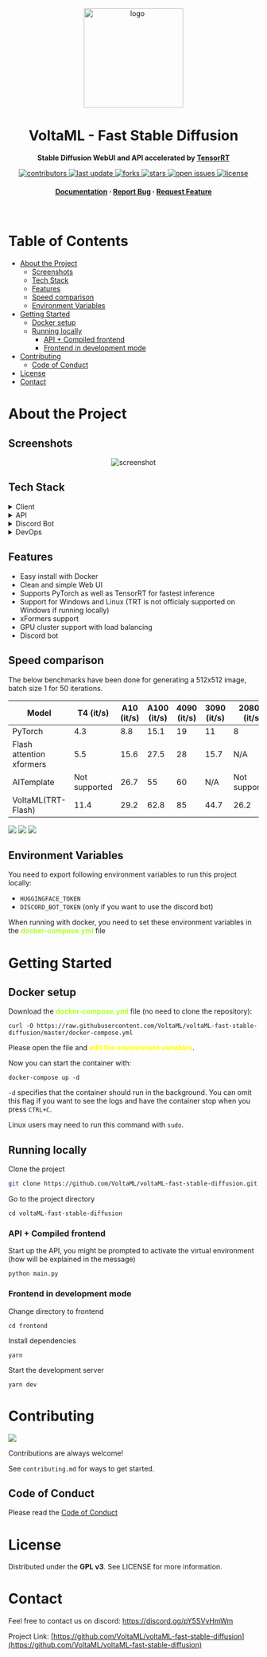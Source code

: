 <div align="center">

  <img src="static/voltaml.svg" alt="logo" width="200" height="auto" />
  <h1>VoltaML - Fast Stable Diffusion</h1>
  
  <p><b>
    Stable Diffusion WebUI and API accelerated by <a href="https://developer.nvidia.com/tensorrt">TensorRT</a> 
  </b></p>
  
  
<p>
  <a href="https://github.com/VoltaML/voltaML-fast-stable-diffusion/graphs/contributors">
    <img src="https://img.shields.io/github/contributors/VoltaML/voltaML-fast-stable-diffusion" alt="contributors" />
  </a>
  <a href="">
    <img src="https://img.shields.io/github/last-commit/VoltaML/voltaML-fast-stable-diffusion" alt="last update" />
  </a>
  <a href="https://github.com/VoltaML/voltaML-fast-stable-diffusion/network/members">
    <img src="https://img.shields.io/github/forks/VoltaML/voltaML-fast-stable-diffusion" alt="forks" />
  </a>
  <a href="https://github.com/VoltaML/voltaML-fast-stable-diffusion/stargazers">
    <img src="https://img.shields.io/github/stars/VoltaML/voltaML-fast-stable-diffusion" alt="stars" />
  </a>
  <a href="https://github.com/VoltaML/voltaML-fast-stable-diffusion/issues/">
    <img src="https://img.shields.io/github/issues/VoltaML/voltaML-fast-stable-diffusion" alt="open issues" />
  </a>
  <a href="https://github.com/VoltaML/voltaML-fast-stable-diffusion/blob/master/LICENSE">
    <img src="https://img.shields.io/github/license/VoltaML/voltaML-fast-stable-diffusion.svg" alt="license" />
  </a>
</p>
   
<h4>
    <a href="https://stax124.github.io/voltaML-fast-stable-diffusion/">Documentation</a>
  <span> · </span>
    <a href="https://github.com/VoltaML/voltaML-fast-stable-diffusion/issues/new/choose">Report Bug</a>
  <span> · </span>
    <a href="https://github.com/VoltaML/voltaML-fast-stable-diffusion/issues/new/choose">Request Feature</a>
  </h4>
</div>

<br />

<h1> Table of Contents</h1>

- [About the Project](#about-the-project)
  - [Screenshots](#screenshots)
  - [Tech Stack](#tech-stack)
  - [Features](#features)
  - [Speed comparison](#speed-comparison)
  - [Environment Variables](#environment-variables)
- [Getting Started](#getting-started)
  - [Docker setup](#docker-setup)
  - [Running locally](#running-locally)
    - [API + Compiled frontend](#api--compiled-frontend)
    - [Frontend in development mode](#frontend-in-development-mode)
- [Contributing](#contributing)
  - [Code of Conduct](#code-of-conduct)
- [License](#license)
- [Contact](#contact)

# About the Project

## Screenshots

<div align="center"> 
  <img src="https://placehold.co/600x400?text=Frontend+Still+In+Development" alt="screenshot" />
</div>

## Tech Stack

<details>
  <summary>Client</summary>
  <ul>
    <li><a href="https://www.typescriptlang.org/">Typescript</a></li>
    <li><a href="https://vuejs.org/">Vue.js</a></li>
    <li><a href="https://www.naiveui.com/en-US/dark">NaiveUI</a></li>
    <li><a href="https://ionic.io/ionicons">Ionicons</a></li>
  </ul>
</details>

<details>
  <summary>API</summary>
  <ul>
    <li><a href="https://www.python.org/">Python</a></li>
    <li><a href="https://fastapi.tiangolo.com/">FastAPI</a></li>
    <li><a href="https://pytorch.org/">PyTorch</a></li>
    <li><a href="https://developer.nvidia.com/tensorrt">TensorRT</a></li>
    <li><a href="https://github.com/facebookresearch/xformers">xFormers</a></li>
    <li><a href="https://websockets.readthedocs.io/en/stable/">WebSockets</a></li>
  </ul>
</details>

<details>
<summary>Discord Bot</summary>
  <ul>
    <li><a href="https://github.com/Rapptz/discord.py">Discord.py</a></li>
  </ul>
</details>

<details>
<summary>DevOps</summary>
  <ul>
    <li><a href="https://www.docker.com/">Docker</a></li>
    <li><a href="https://github.com/features/actions">GitHub Actions</a></li>
    <li><a href="https://pages.github.com/">GitHub Pages</a></li>
    <li><a href="https://vitepress.vuejs.org/">VitePress</a></li>
  </ul>
</details>

## Features

- Easy install with Docker
- Clean and simple Web UI
- Supports PyTorch as well as TensorRT for fastest inference
- Support for Windows and Linux (TRT is not officialy supported on Windows if running locally)
- xFormers support
- GPU cluster support with load balancing
- Discord bot

## Speed comparison

The below benchmarks have been done for generating a 512x512 image, batch size 1 for 50 iterations.

| Model                    | T4 (it/s)     | A10 (it/s) | A100 (it/s) | 4090 (it/s) | 3090 (it/s) | 2080Ti (it/s) |
| ------------------------ | ------------- | ---------- | ----------- | ----------- | ----------- | ------------- |
| PyTorch                  | 4.3           | 8.8        | 15.1        | 19          | 11          | 8             |
| Flash attention xformers | 5.5           | 15.6       | 27.5        | 28          | 15.7        | N/A           |
| AITemplate               | Not supported | 26.7       | 55          | 60          | N/A         | Not supported |
| VoltaML(TRT-Flash)       | 11.4          | 29.2       | 62.8        | 85          | 44.7        | 26.2          |

<img src="static/speed1.jpg">
<img src="static/speed2.jpg">
<img src="static/speed3.jpg">

## Environment Variables

You need to export following environment variables to run this project locally:

- `HUGGINGFACE_TOKEN`
- `DISCORD_BOT_TOKEN` (only if you want to use the discord bot)

When running with docker, you need to set these environment variables in the <b style="color: greenyellow">docker-compose.yml</b> file

# Getting Started

## Docker setup

Download the <b style="color: greenyellow">docker-compose.yml</b> file (no need to clone the repository):

```
curl -O https://raw.githubusercontent.com/VoltaML/voltaML-fast-stable-diffusion/master/docker-compose.yml
```

Please open the file and <b style="color: yellow">edit the environment variables</b>.

Now you can start the container with:

```
docker-compose up -d
```

`-d` specifies that the container should run in the background. You can omit this flag if you want to see the logs and have the container stop when you press `CTRL+C`.

Linux users may need to run this command with `sudo`.

## Running locally

Clone the project

```bash
git clone https://github.com/VoltaML/voltaML-fast-stable-diffusion.git
```

Go to the project directory

```
cd voltaML-fast-stable-diffusion
```

### API + Compiled frontend

Start up the API, you might be prompted to activate the virtual environment (how will be explained in the message)

```
python main.py
```

### Frontend in development mode

Change directory to frontend

```
cd frontend
```

Install dependencies

```
yarn
```

Start the development server

```
yarn dev
```

<!-- ## 🧪 Running Tests

To run tests, run the following command

```bash
poe test
``` -->

# Contributing

<a href="https://github.com/VoltaML/voltaML-fast-stable-diffusion/graphs/contributors">
  <img src="https://contrib.rocks/image?repo=VoltaML/voltaML-fast-stable-diffusion" />
</a>

Contributions are always welcome!

See `contributing.md` for ways to get started.

## Code of Conduct

Please read the [Code of Conduct](https://github.com/VoltaML/voltaML-fast-stable-diffusion/blob/master/CODE_OF_CONDUCT.md)

# License

Distributed under the <b>GPL v3</b>. See LICENSE for more information.

# Contact

Feel free to contact us on discord: https://discord.gg/pY5SVyHmWm

Project Link: [https://github.com/VoltaML/voltaML-fast-stable-diffusion](https://github.com/VoltaML/voltaML-fast-stable-diffusion)
